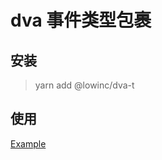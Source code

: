# dva 事件类型包裹

## 安装

> yarn add @lowinc/dva-t

## 使用

[Example](https://github.com/LOWINC/DVA-T/blob/master/src/__test__/index.test.ts)